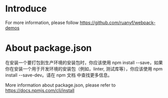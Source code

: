 # Introduce
For more information, please follow 
https://github.com/ruanyf/webpack-demos

# About package.json
在安装一个要打包到生产环境的安装包时，你应该使用 npm install --save，如果你在安装一个用于开发环境的安装包（例如，linter, 测试库等），你应该使用 npm install --save-dev。请在 npm 文档 中查找更多信息。

More information about package.json, please refer to 
https://docs.npmjs.com/cli/install
